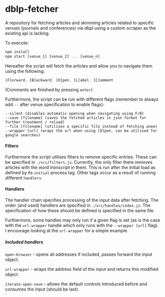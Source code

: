 # dblp-fetcher

A repository for fetching articles and skimming articles related to specific venues (journals and conferences) via dbpl using a custom scraper as the existing api is lacking.

To execute:

```javascript
npm install
npm start [venue_1] [venue_2] ... [venue_n]
```

Hereafter the script will fetch the articles and allow you to navigate them using the following:

```javascript
[F]orward, [B]ackward, [O]pen, [L]abel, [C]omment
```

(Comments are finished by pressing `enter`)

Furthermore, the script can be run with different flags (remember to always add `--` after venue specification to enable flags):

```
--silent (disables automatic opening when navigating using F/B)
--save [filename] (saves the fetched articles in json format for further treatment / reload)
--file [filename] (utilises a specific file instead of fetching anew)
--wrapper [url] (wraps the url when using [O]pen, can be utilised for google searches)
```

#### Filters

Furthermore the script utilises filters to remove specific entries. These can be specified in `./src/filters.js`. Currently, the only filter there removes articles with the word _transcript_ in them. This is run after the initial load as defined by its `initial` process tag. Other tags occur as a result of running different `handlers`.

#### Handlers

The handler chain specifies processing of the input data after fetching. The order (and used) handlers are specified in `./src/handles/index.js`. The specification of how these should be defined is specified in the same file.

Furthermore, some handles may only run if a given flag is set (as is the case with the `url-wrapper` handle which only runs with the `--wrapper [url]` flag). I encourage looking at the `url-wrapper` for a simple example.

##### Included handlers

`open-browser` - opens all addresses if included, passes forward the input object.

`url-wrapper` - wraps the address field of the input and returns this modified object.

`iterate-open-save` - allows the default controls introduced before and consumes the input (should be last).
